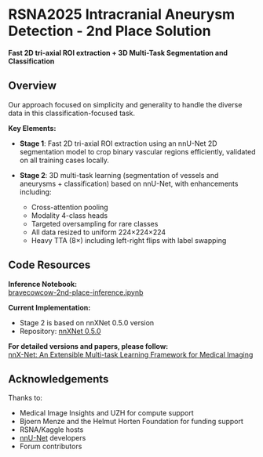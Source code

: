 # RSNA2025 Intracranial Aneurysm Detection - 2nd Place Solution

**Fast 2D tri-axial ROI extraction + 3D Multi-Task Segmentation and Classification**

## Overview

Our approach focused on simplicity and generality to handle the diverse data in this classification-focused task.

**Key Elements:**

- **Stage 1**: Fast 2D tri-axial ROI extraction using an nnU-Net 2D segmentation model to crop binary vascular regions efficiently, validated on all training cases locally.

- **Stage 2**: 3D multi-task learning (segmentation of vessels and aneurysms + classification) based on nnU-Net, with enhancements including:
  - Cross-attention pooling
  - Modality 4-class heads
  - Targeted oversampling for rare classes
  - All data resized to uniform 224×224×224
  - Heavy TTA (8×) including left-right flips with label swapping

## Code Resources

**Inference Notebook:**  
[bravecowcow-2nd-place-inference.ipynb](https://github.com/PengchengShi1220/RSNA2025_Intracranial-Aneurysm-Detection/blob/master/bravecowcow-2nd-place-inference.ipynb)

**Current Implementation:**
- Stage 2 is based on nnXNet 0.5.0 version
- Repository: [nnXNet 0.5.0](https://github.com/PengchengShi1220/RSNA2025_Intracranial-Aneurysm-Detection/tree/master/nnXNet)

**For detailed versions and papers, please follow:**  
[nnX-Net: An Extensible Multi-task Learning Framework for Medical Imaging](https://github.com/yinghemedical/nnXNet)

## Acknowledgements

Thanks to:
- Medical Image Insights and UZH for compute support
- Bjoern Menze and the Helmut Horten Foundation for funding support
- RSNA/Kaggle hosts
- [nnU-Net](https://github.com/MIC-DKFZ/nnUNet/tree/master) developers
- Forum contributors
